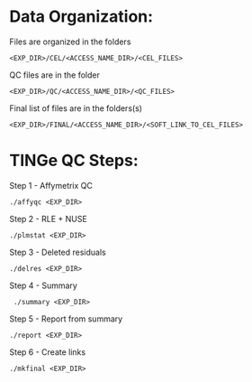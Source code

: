 Data Organization:
==================


Files are organized in the folders 

    <EXP_DIR>/CEL/<ACCESS_NAME_DIR>/<CEL_FILES>

QC files are in the folder

    <EXP_DIR>/QC/<ACCESS_NAME_DIR>/<QC_FILES>

Final list of files are in the folders(s)

    <EXP_DIR>/FINAL/<ACCESS_NAME_DIR>/<SOFT_LINK_TO_CEL_FILES>

TINGe QC Steps:
===============

Step 1 - Affymetrix QC

    ./affyqc <EXP_DIR>

Step 2 - RLE + NUSE

    ./plmstat <EXP_DIR>

Step 3 - Deleted residuals

    ./delres <EXP_DIR>

Step 4 - Summary

     ./summary <EXP_DIR>

Step 5 - Report from summary

    ./report <EXP_DIR>

Step 6 - Create links

    ./mkfinal <EXP_DIR>

